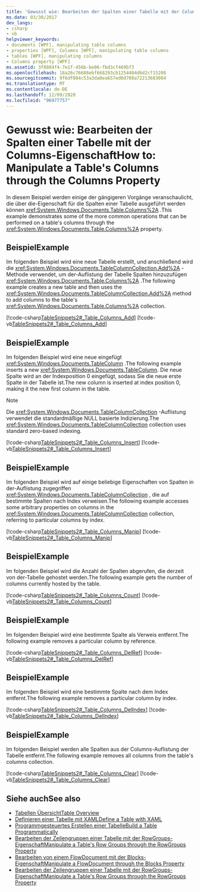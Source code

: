 ```yaml
---
title: 'Gewusst wie: Bearbeiten der Spalten einer Tabelle mit der Columns-Eigenschaft'
ms.date: 03/30/2017
dev_langs:
- csharp
- vb
helpviewer_keywords:
- documents [WPF], manipulating table columns
- properties [WPF], Columns [WPF], manipulating table columns
- tables [WPF], manipulating columns
- Columns property [WPF]
ms.assetid: 3f8884f4-7e1f-456b-be06-fbd3cf469bf3
ms.openlocfilehash: 18a26c76688ebf668293cb1254404d6d2cf15208
ms.sourcegitcommit: 9f6df084c53a3da0ea657ed0d708a72213683084
ms.translationtype: MT
ms.contentlocale: de-DE
ms.lasthandoff: 12/09/2020
ms.locfileid: "96977757"
---
```

# <a name="how-to-manipulate-a-tables-columns-through-the-columns-property"></a><span data-ttu-id="529e3-102">Gewusst wie: Bearbeiten der Spalten einer Tabelle mit der Columns-Eigenschaft</span><span class="sxs-lookup"><span data-stu-id="529e3-102">How to: Manipulate a Table's Columns through the Columns Property</span></span>
<span data-ttu-id="529e3-103">In diesem Beispiel werden einige der gängigeren Vorgänge veranschaulicht, die über die-Eigenschaft für die Spalten einer Tabelle ausgeführt werden können <xref:System.Windows.Documents.Table.Columns%2A> .</span><span class="sxs-lookup"><span data-stu-id="529e3-103">This example demonstrates some of the more common operations that can be performed on a table's columns through the <xref:System.Windows.Documents.Table.Columns%2A> property.</span></span>  
  
## <a name="example"></a><span data-ttu-id="529e3-104">Beispiel</span><span class="sxs-lookup"><span data-stu-id="529e3-104">Example</span></span>  
 <span data-ttu-id="529e3-105">Im folgenden Beispiel wird eine neue Tabelle erstellt, und anschließend wird die <xref:System.Windows.Documents.TableColumnCollection.Add%2A> -Methode verwendet, um der-Auflistung der Tabelle Spalten hinzuzufügen <xref:System.Windows.Documents.Table.Columns%2A> .</span><span class="sxs-lookup"><span data-stu-id="529e3-105">The following example creates a new table and then uses the <xref:System.Windows.Documents.TableColumnCollection.Add%2A> method to add columns to the table's <xref:System.Windows.Documents.Table.Columns%2A> collection.</span></span>  
  
 [!code-csharp[TableSnippets2#_Table_Columns_Add](~/samples/snippets/csharp/VS_Snippets_Wpf/TableSnippets2/CSharp/Window1.xaml.cs#_table_columns_add)]
 [!code-vb[TableSnippets2#_Table_Columns_Add](~/samples/snippets/visualbasic/VS_Snippets_Wpf/TableSnippets2/visualbasic/window1.xaml.vb#_table_columns_add)]  
  
## <a name="example"></a><span data-ttu-id="529e3-106">Beispiel</span><span class="sxs-lookup"><span data-stu-id="529e3-106">Example</span></span>  
 <span data-ttu-id="529e3-107">Im folgenden Beispiel wird eine neue eingefügt <xref:System.Windows.Documents.TableColumn> .</span><span class="sxs-lookup"><span data-stu-id="529e3-107">The following example inserts a new <xref:System.Windows.Documents.TableColumn>.</span></span>  <span data-ttu-id="529e3-108">Die neue Spalte wird an der Indexposition 0 eingefügt, sodass Sie die neue erste Spalte in der Tabelle ist.</span><span class="sxs-lookup"><span data-stu-id="529e3-108">The new column is inserted at index position 0, making it the new first column in the table.</span></span>  
  
> [!NOTE]
> <span data-ttu-id="529e3-109">Die <xref:System.Windows.Documents.TableColumnCollection> -Auflistung verwendet die standardmäßige NULL basierte Indizierung.</span><span class="sxs-lookup"><span data-stu-id="529e3-109">The <xref:System.Windows.Documents.TableColumnCollection> collection uses standard zero-based indexing.</span></span>  
  
 [!code-csharp[TableSnippets2#_Table_Columns_Insert](~/samples/snippets/csharp/VS_Snippets_Wpf/TableSnippets2/CSharp/Window1.xaml.cs#_table_columns_insert)]
 [!code-vb[TableSnippets2#_Table_Columns_Insert](~/samples/snippets/visualbasic/VS_Snippets_Wpf/TableSnippets2/visualbasic/window1.xaml.vb#_table_columns_insert)]  
  
## <a name="example"></a><span data-ttu-id="529e3-110">Beispiel</span><span class="sxs-lookup"><span data-stu-id="529e3-110">Example</span></span>  
 <span data-ttu-id="529e3-111">Im folgenden Beispiel wird auf einige beliebige Eigenschaften von Spalten in der-Auflistung zugegriffen <xref:System.Windows.Documents.TableColumnCollection> , die auf bestimmte Spalten nach Index verweisen.</span><span class="sxs-lookup"><span data-stu-id="529e3-111">The following example accesses some arbitrary properties on columns in the <xref:System.Windows.Documents.TableColumnCollection> collection, referring to particular columns by index.</span></span>  
  
 [!code-csharp[TableSnippets2#_Table_Columns_Manip](~/samples/snippets/csharp/VS_Snippets_Wpf/TableSnippets2/CSharp/Window1.xaml.cs#_table_columns_manip)]
 [!code-vb[TableSnippets2#_Table_Columns_Manip](~/samples/snippets/visualbasic/VS_Snippets_Wpf/TableSnippets2/visualbasic/window1.xaml.vb#_table_columns_manip)]  
  
## <a name="example"></a><span data-ttu-id="529e3-112">Beispiel</span><span class="sxs-lookup"><span data-stu-id="529e3-112">Example</span></span>  
 <span data-ttu-id="529e3-113">Im folgenden Beispiel wird die Anzahl der Spalten abgerufen, die derzeit von der-Tabelle gehostet werden.</span><span class="sxs-lookup"><span data-stu-id="529e3-113">The following example gets the number of columns currently hosted by the table.</span></span>  
  
 [!code-csharp[TableSnippets2#_Table_Columns_Count](~/samples/snippets/csharp/VS_Snippets_Wpf/TableSnippets2/CSharp/Window1.xaml.cs#_table_columns_count)]
 [!code-vb[TableSnippets2#_Table_Columns_Count](~/samples/snippets/visualbasic/VS_Snippets_Wpf/TableSnippets2/visualbasic/window1.xaml.vb#_table_columns_count)]  
  
## <a name="example"></a><span data-ttu-id="529e3-114">Beispiel</span><span class="sxs-lookup"><span data-stu-id="529e3-114">Example</span></span>  
 <span data-ttu-id="529e3-115">Im folgenden Beispiel wird eine bestimmte Spalte als Verweis entfernt.</span><span class="sxs-lookup"><span data-stu-id="529e3-115">The following example removes a particular column by reference.</span></span>  
  
 [!code-csharp[TableSnippets2#_Table_Columns_DelRef](~/samples/snippets/csharp/VS_Snippets_Wpf/TableSnippets2/CSharp/Window1.xaml.cs#_table_columns_delref)]
 [!code-vb[TableSnippets2#_Table_Columns_DelRef](~/samples/snippets/visualbasic/VS_Snippets_Wpf/TableSnippets2/visualbasic/window1.xaml.vb#_table_columns_delref)]  
  
## <a name="example"></a><span data-ttu-id="529e3-116">Beispiel</span><span class="sxs-lookup"><span data-stu-id="529e3-116">Example</span></span>  
 <span data-ttu-id="529e3-117">Im folgenden Beispiel wird eine bestimmte Spalte nach dem Index entfernt.</span><span class="sxs-lookup"><span data-stu-id="529e3-117">The following example removes a particular column by index.</span></span>  
  
 [!code-csharp[TableSnippets2#_Table_Columns_DelIndex](~/samples/snippets/csharp/VS_Snippets_Wpf/TableSnippets2/CSharp/Window1.xaml.cs#_table_columns_delindex)]
 [!code-vb[TableSnippets2#_Table_Columns_DelIndex](~/samples/snippets/visualbasic/VS_Snippets_Wpf/TableSnippets2/visualbasic/window1.xaml.vb#_table_columns_delindex)]  
  
## <a name="example"></a><span data-ttu-id="529e3-118">Beispiel</span><span class="sxs-lookup"><span data-stu-id="529e3-118">Example</span></span>  
 <span data-ttu-id="529e3-119">Im folgenden Beispiel werden alle Spalten aus der Columns-Auflistung der Tabelle entfernt.</span><span class="sxs-lookup"><span data-stu-id="529e3-119">The following example removes all columns from the table's columns collection.</span></span>  
  
 [!code-csharp[TableSnippets2#_Table_Columns_Clear](~/samples/snippets/csharp/VS_Snippets_Wpf/TableSnippets2/CSharp/Window1.xaml.cs#_table_columns_clear)]
 [!code-vb[TableSnippets2#_Table_Columns_Clear](~/samples/snippets/visualbasic/VS_Snippets_Wpf/TableSnippets2/visualbasic/window1.xaml.vb#_table_columns_clear)]  
  
## <a name="see-also"></a><span data-ttu-id="529e3-120">Siehe auch</span><span class="sxs-lookup"><span data-stu-id="529e3-120">See also</span></span>

- [<span data-ttu-id="529e3-121">Tabellen Übersicht</span><span class="sxs-lookup"><span data-stu-id="529e3-121">Table Overview</span></span>](table-overview.md)
- [<span data-ttu-id="529e3-122">Definieren einer Tabelle mit XAML</span><span class="sxs-lookup"><span data-stu-id="529e3-122">Define a Table with XAML</span></span>](how-to-define-a-table-with-xaml.md)
- [<span data-ttu-id="529e3-123">Programmgesteuertes Erstellen einer Tabelle</span><span class="sxs-lookup"><span data-stu-id="529e3-123">Build a Table Programmatically</span></span>](how-to-build-a-table-programmatically.md)
- [<span data-ttu-id="529e3-124">Bearbeiten der Zeilengruppen einer Tabelle mit der RowGroups-Eigenschaft</span><span class="sxs-lookup"><span data-stu-id="529e3-124">Manipulate a Table's Row Groups through the RowGroups Property</span></span>](how-to-manipulate-table-row-groups-through-the-rowgroups-property.md)
- [<span data-ttu-id="529e3-125">Bearbeiten von einem FlowDocument mit der Blocks-Eigenschaft</span><span class="sxs-lookup"><span data-stu-id="529e3-125">Manipulate a FlowDocument through the Blocks Property</span></span>](how-to-manipulate-a-flowdocument-through-the-blocks-property.md)
- [<span data-ttu-id="529e3-126">Bearbeiten der Zeilengruppen einer Tabelle mit der RowGroups-Eigenschaft</span><span class="sxs-lookup"><span data-stu-id="529e3-126">Manipulate a Table's Row Groups through the RowGroups Property</span></span>](how-to-manipulate-table-row-groups-through-the-rowgroups-property.md)

